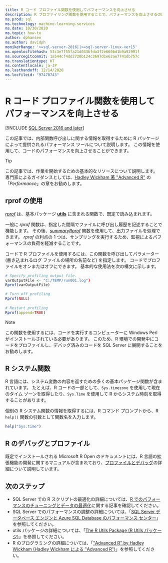 ```yaml
---
title: R コード プロファイル関数を使用してパフォーマンスを向上させる
description: R プロファイリング関数を使用することで、パフォーマンスを向上させるのに役立つ情報を収集し、SQL Server での R 計算の結果をより速く得られるようにします。 *rprof* 関数は、内部関数呼び出しに関する情報を収集して返します。
ms.prod: sql
ms.technology: machine-learning-services
ms.date: 10/30/2020
ms.topic: how-to
author: dphansen
ms.author: davidph
monikerRange: '>=sql-server-2016||>=sql-server-linux-ver15'
ms.openlocfilehash: 53c3e7f55fa21d033bfda3f2e660bd1b9a92991f
ms.sourcegitcommit: 1a544cf4dd2720b124c3697d1e62ae7741db757c
ms.translationtype: HT
ms.contentlocale: ja-JP
ms.lasthandoff: 12/14/2020
ms.locfileid: "97470743"
---
```

# <a name="use-r-code-profiling-functions-to-improve-performance"></a>R コード プロファイル関数を使用してパフォーマンスを向上させる
[!INCLUDE [SQL Server 2016 and later](../../includes/applies-to-version/sqlserver2016.md)]

この記事では、内部関数呼び出しに関する情報を取得するために R パッケージによって提供されるパフォーマンス ツールについて説明します。 この情報を使用して、コードのパフォーマンスを向上させることができます。

> [!TIP]
> この記事では、作業を開始するための基本的なリソースについて説明します。 専門家によるガイダンスとしては、[Hadley Wickham 著 "Advanced R"](http://adv-r.had.co.nz) の「*Performance*」の章をお勧めします。

## <a name="using-rprof"></a>rprof の使用

[*rprof*](https://www.rdocumentation.org/packages/utils/versions/3.5.1/topics/Rprof) は、基本パッケージ [**utils**](https://www.rdocumentation.org/packages/utils/versions/3.5.1) に含まれる関数で、既定で読み込まれます。 

一般に *rprof* 関数は、指定した間隔でファイルに呼び出し履歴を記述することで機能します。 その後、[*summaryRprof*](https://www.rdocumentation.org/packages/utils/versions/3.5.1/topics/summaryRprof) 関数を使用して、出力ファイルを処理できます。 *rprof* の利点の 1 つは、サンプリングを実行するため、監視によるパフォーマンスの負荷を軽減することです。

コードで R プロファイルを使用するには、この関数を呼び出してパラメーター (書き込まれるログ ファイルの場所の名前など) を指定します。 コードでプロファイルをオンまたはオフにできます。 基本的な使用法を次の構文に示します。 

```R
# Specify profiling output file.
varOutputFile <- "C:/TEMP/run001.log")
Rprof(varOutputFile)

# Turn off profiling
Rprof(NULL)
    
# Restart profiling
Rprof(append=TRUE)
```

> [!NOTE]
> この関数を使用するには、コードを実行するコンピューターに Windows Perl がインストールされている必要があります。 このため、R 環境での開発中にコードをプロファイルし、デバッグ済みのコードを SQL Server に展開することをお勧めします。  


## <a name="r-system-functions"></a>R システム関数

R 言語には、システム変数の内容を返すための多くの基本パッケージ関数が含まれています。 たとえば、R コードの一部として、`Sys.timezone` を使用して現在のタイム ゾーンを取得したり、`Sys.Time` を使用して R からシステム時刻を取得することがあります。 

個別の R システム関数の情報を取得するには、R コマンド プロンプトから、R `help()` 関数の引数として関数名を入力します。

```R
help("Sys.time")
```

## <a name="debugging-and-profiling-in-r"></a>R のデバッグとプロファイル

既定でインストールされる Microsoft R Open のドキュメントには、R 言語の拡張機能の開発に関するマニュアルが含まれており、[プロファイルとデバッグ](https://cran.r-project.org/doc/manuals/r-release/R-exts.html#Debugging)の詳細について説明しています。

## <a name="next-steps"></a>次のステップ

+ SQL Server での R スクリプトの最適化の詳細については、[R でのパフォーマンスのチューニングとデータの最適化](r-and-data-optimization-r-services.md)に関する記事を確認してください。
+ SQL Server でのパフォーマンスの調整の詳細については、「[SQL Server データベース エンジンと Azure SQL Database のパフォーマンス センター](/sql/relational-databases/performance/performance-center-for-sql-server-database-engine-and-azure-sql-database)」を参照してください。
+ utils パッケージの詳細については、「[The R Utils Package (R Utils パッケージ)](https://www.rdocumentation.org/packages/utils/versions/3.5.1)」を参照してください。
+ R のプログラミングの詳細については、「["Advanced R" by Hadley Wickham (Hadley Wickham による "Advanced R")](http://adv-r.had.co.nz)」を参照してください。
